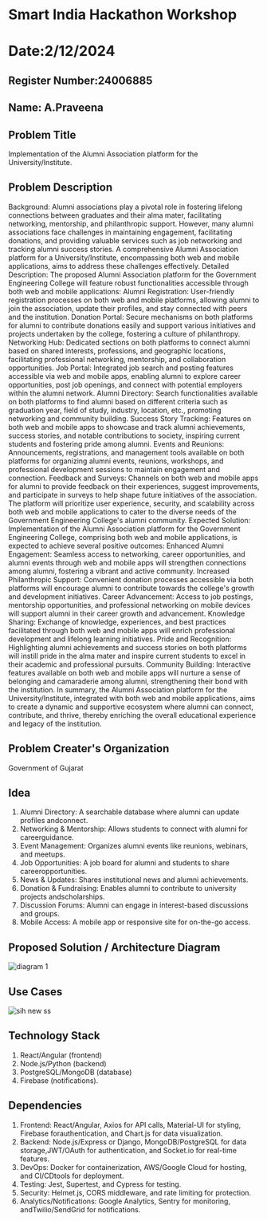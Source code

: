 # Smart India Hackathon Workshop
# Date:2/12/2024
## Register Number:24006885
## Name: A.Praveena
## Problem Title
Implementation of the Alumni Association platform for the University/Institute.
## Problem Description
Background: Alumni associations play a pivotal role in fostering lifelong connections between graduates and their alma mater, facilitating networking, mentorship, and philanthropic support. However, many alumni associations face challenges in maintaining engagement, facilitating donations, and providing valuable services such as job networking and tracking alumni success stories. A comprehensive Alumni Association platform for a University/Institute, encompassing both web and mobile applications, aims to address these challenges effectively. Detailed Description: The proposed Alumni Association platform for the Government Engineering College will feature robust functionalities accessible through both web and mobile applications: Alumni Registration: User-friendly registration processes on both web and mobile platforms, allowing alumni to join the association, update their profiles, and stay connected with peers and the institution. Donation Portal: Secure mechanisms on both platforms for alumni to contribute donations easily and support various initiatives and projects undertaken by the college, fostering a culture of philanthropy. Networking Hub: Dedicated sections on both platforms to connect alumni based on shared interests, professions, and geographic locations, facilitating professional networking, mentorship, and collaboration opportunities. Job Portal: Integrated job search and posting features accessible via web and mobile apps, enabling alumni to explore career opportunities, post job openings, and connect with potential employers within the alumni network. Alumni Directory: Search functionalities available on both platforms to find alumni based on different criteria such as graduation year, field of study, industry, location, etc., promoting networking and community building. Success Story Tracking: Features on both web and mobile apps to showcase and track alumni achievements, success stories, and notable contributions to society, inspiring current students and fostering pride among alumni. Events and Reunions: Announcements, registrations, and management tools available on both platforms for organizing alumni events, reunions, workshops, and professional development sessions to maintain engagement and connection. Feedback and Surveys: Channels on both web and mobile apps for alumni to provide feedback on their experiences, suggest improvements, and participate in surveys to help shape future initiatives of the association. The platform will prioritize user experience, security, and scalability across both web and mobile applications to cater to the diverse needs of the Government Engineering College's alumni community. Expected Solution: Implementation of the Alumni Association platform for the Government Engineering College, comprising both web and mobile applications, is expected to achieve several positive outcomes: Enhanced Alumni Engagement: Seamless access to networking, career opportunities, and alumni events through web and mobile apps will strengthen connections among alumni, fostering a vibrant and active community. Increased Philanthropic Support: Convenient donation processes accessible via both platforms will encourage alumni to contribute towards the college's growth and development initiatives. Career Advancement: Access to job postings, mentorship opportunities, and professional networking on mobile devices will support alumni in their career growth and advancement. Knowledge Sharing: Exchange of knowledge, experiences, and best practices facilitated through both web and mobile apps will enrich professional development and lifelong learning initiatives. Pride and Recognition: Highlighting alumni achievements and success stories on both platforms will instill pride in the alma mater and inspire current students to excel in their academic and professional pursuits. Community Building: Interactive features available on both web and mobile apps will nurture a sense of belonging and camaraderie among alumni, strengthening their bond with the institution. In summary, the Alumni Association platform for the University/Institute, integrated with both web and mobile applications, aims to create a dynamic and supportive ecosystem where alumni can connect, contribute, and thrive, thereby enriching the overall educational experience and legacy of the institution.
## Problem Creater's Organization
Government of Gujarat

## Idea
1. Alumni Directory: A searchable database where alumni can update profiles andconnect.
2. Networking & Mentorship: Allows students to connect with alumni for careerguidance.
3. Event Management: Organizes alumni events like reunions, webinars, and meetups.
4. Job Opportunities: A job board for alumni and students to share careeropportunities.
5. News & Updates: Shares institutional news and alumni achievements.
6. Donation & Fundraising: Enables alumni to contribute to university projects andscholarships.
7. Discussion Forums: Alumni can engage in interest-based discussions and groups.
8. Mobile Access: A mobile app or responsive site for on-the-go access.

## Proposed Solution / Architecture Diagram
![diagram 1](https://github.com/user-attachments/assets/2bffe9ab-ea76-4f23-be92-497c78a201b1)
## Use Cases
![sih new ss](https://github.com/user-attachments/assets/c5d6f509-a1b1-41fe-a71f-314867c06c57)
## Technology Stack
1. React/Angular (frontend)
2. Node.js/Python (backend)
3. PostgreSQL/MongoDB (database)
4. Firebase (notifications).
## Dependencies
1. Frontend: React/Angular, Axios for API calls, Material-UI for styling, Firebase forauthentication, and Chart.js for data visualization.
2. Backend: Node.js/Express or Django, MongoDB/PostgreSQL for data storage,JWT/OAuth for authentication, and Socket.io for real-time features.
3. DevOps: Docker for containerization, AWS/Google Cloud for hosting, and CI/CDtools for deployment.
4. Testing: Jest, Supertest, and Cypress for testing.
5. Security: Helmet.js, CORS middleware, and rate limiting for protection.
6. Analytics/Notifications: Google Analytics, Sentry for monitoring, andTwilio/SendGrid for notifications.
